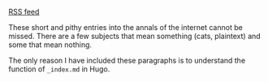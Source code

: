 [RSS feed](index.xml)

These short and pithy entries into the annals of the internet cannot be missed. There are a few subjects that mean something (cats, plaintext) and some that mean nothing.

The only reason I have included these paragraphs is to understand the function of `_index.md` in Hugo.

